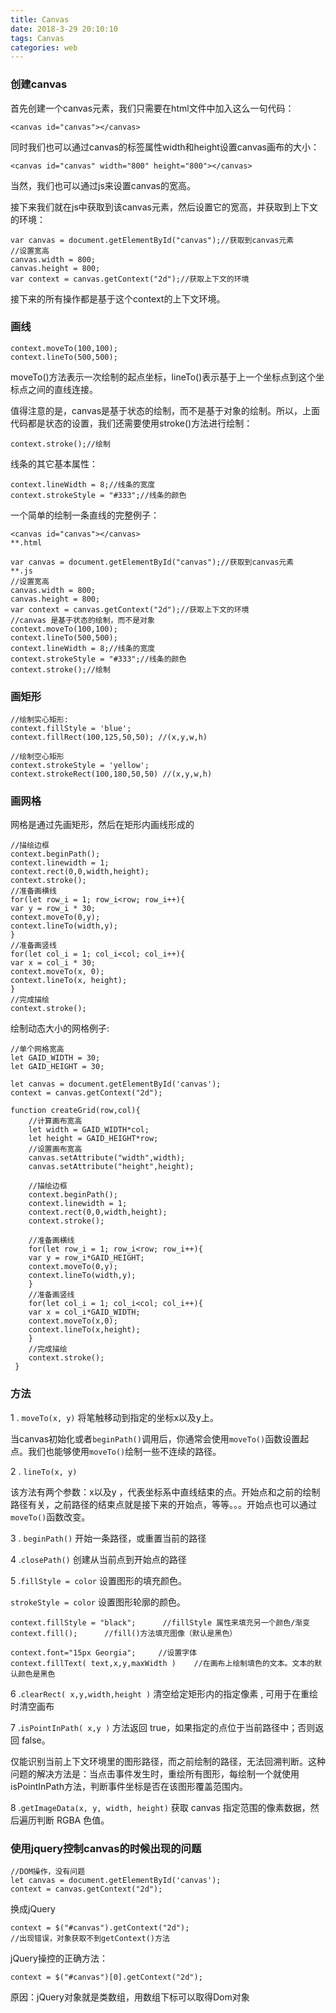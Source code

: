 ```yaml
---
title: Canvas
date: 2018-3-29 20:10:10
tags: Canvas
categories: web
---
```


### 创建canvas

首先创建一个canvas元素，我们只需要在html文件中加入这么一句代码：

```
<canvas id="canvas"></canvas>
```

同时我们也可以通过canvas的标签属性width和height设置canvas画布的大小：

```
<canvas id="canvas" width="800" height="800"></canvas>
```
<!-- more -->
当然，我们也可以通过js来设置canvas的宽高。

接下来我们就在js中获取到该canvas元素，然后设置它的宽高，并获取到上下文的环境：

```
var canvas = document.getElementById("canvas");//获取到canvas元素
//设置宽高
canvas.width = 800;
canvas.height = 800;
var context = canvas.getContext("2d");//获取上下文的环境
```

接下来的所有操作都是基于这个context的上下文环境。

### 画线

```
context.moveTo(100,100);
context.lineTo(500,500);
```

moveTo()方法表示一次绘制的起点坐标，lineTo()表示基于上一个坐标点到这个坐标点之间的直线连接。

值得注意的是，canvas是基于状态的绘制，而不是基于对象的绘制。所以，上面代码都是状态的设置，我们还需要使用stroke()方法进行绘制：

```
context.stroke();//绘制
```

线条的其它基本属性：

```
context.lineWidth = 8;//线条的宽度
context.strokeStyle = "#333";//线条的颜色
```

一个简单的绘制一条直线的完整例子：

```
<canvas id="canvas"></canvas>                                                     **.html
```

```
var canvas = document.getElementById("canvas");//获取到canvas元素                    **.js
//设置宽高
canvas.width = 800;
canvas.height = 800;
var context = canvas.getContext("2d");//获取上下文的环境
//canvas 是基于状态的绘制，而不是对象
context.moveTo(100,100);
context.lineTo(500,500);
context.lineWidth = 8;//线条的宽度
context.strokeStyle = "#333";//线条的颜色
context.stroke();//绘制
```

### 画矩形

```
//绘制实心矩形:
context.fillStyle = 'blue';
context.fillRect(100,125,50,50); //(x,y,w,h)

//绘制空心矩形
context.strokeStyle = 'yellow';
context.strokeRect(100,180,50,50) //(x,y,w,h)
```

### 画网格

网格是通过先画矩形，然后在矩形内画线形成的

```
//描绘边框
context.beginPath();
context.linewidth = 1; 
context.rect(0,0,width,height);
context.stroke();
//准备画横线
for(let row_i = 1; row_i<row; row_i++){
var y = row_i * 30;             
context.moveTo(0,y);  
context.lineTo(width,y);
}
//准备画竖线
for(let col_i = 1; col_i<col; col_i++){
var x = col_i * 30;                          
context.moveTo(x, 0);  
context.lineTo(x, height);
}
//完成描绘  
context.stroke();
```

绘制动态大小的网格例子:

```
//单个网格宽高
let GAID_WIDTH = 30;
let GAID_HEIGHT = 30;

let canvas = document.getElementById('canvas');
context = canvas.getContext("2d");
 
function createGrid(row,col){
    //计算画布宽高
    let width = GAID_WIDTH*col;
    let height = GAID_HEIGHT*row;
    //设置画布宽高
    canvas.setAttribute("width",width);
    canvas.setAttribute("height",height);
    
    //描绘边框
    context.beginPath();
    context.linewidth = 1; 
    context.rect(0,0,width,height);
    context.stroke();

    //准备画横线
    for(let row_i = 1; row_i<row; row_i++){
    var y = row_i*GAID_HEIGHT;          
    context.moveTo(0,y);  
    context.lineTo(width,y);
    }
    //准备画竖线
    for(let col_i = 1; col_i<col; col_i++){
    var x = col_i*GAID_WIDTH;                        
    context.moveTo(x,0);  
    context.lineTo(x,height);
    }
    //完成描绘  
    context.stroke();
 }
```

### 方法

1 . `moveTo(x, y)` 将笔触移动到指定的坐标x以及y上。

当canvas初始化或者`beginPath()`调用后，你通常会使用`moveTo()`函数设置起点。我们也能够使用`moveTo()`绘制一些不连续的路径。

2 . `lineTo(x, y)`

该方法有两个参数：x以及y ，代表坐标系中直线结束的点。开始点和之前的绘制路径有关，之前路径的结束点就是接下来的开始点，等等。。。开始点也可以通过`moveTo()`函数改变。

3 . `beginPath()` 开始一条路径，或重置当前的路径

4 .`closePath()` 创建从当前点到开始点的路径

5 .`fillStyle = color` 设置图形的填充颜色。

`strokeStyle = color` 设置图形轮廓的颜色。

```
context.fillStyle = "black";      //fillStyle 属性来填充另一个颜色/渐变
context.fill();      //fill()方法填充图像（默认是黑色）
```

```
context.font="15px Georgia";     //设置字体
context.fillText( text,x,y,maxWidth )    //在画布上绘制填色的文本。文本的默认颜色是黑色
```

6 .`clearRect( x,y,width,height )` 清空给定矩形内的指定像素 , 可用于在重绘时清空画布

7 .`isPointInPath( x,y )` 方法返回 true，如果指定的点位于当前路径中；否则返回 false。

仅能识别当前上下文环境里的图形路径，而之前绘制的路径，无法回溯判断。这种问题的解决方法是：当点击事件发生时，重绘所有图形，每绘制一个就使用isPointInPath方法，判断事件坐标是否在该图形覆盖范围内。

8 .`getImageData(x, y, width, height)` 获取 canvas 指定范围的像素数据，然后遍历判断 RGBA 色值。

### 使用jquery控制canvas的时候出现的问题

```
//DOM操作，没有问题
let canvas = document.getElementById('canvas');
context = canvas.getContext("2d");
```

换成jQuery

```
context = $("#canvas").getContext("2d");
//出现错误，对象获取不到getContext()方法
```

jQuery操控的正确方法：

```
context = $("#canvas")[0].getContext("2d");
```

原因：jQuery对象就是类数组，用数组下标可以取得Dom对象